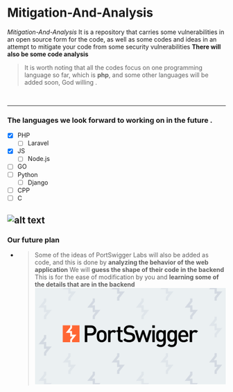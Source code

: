# Mitigation-And-Analysis

*Mitigation-And-Analysis* It is a repository that carries some vulnerabilities in an open source form for the code, as well as some codes and ideas in an attempt to mitigate your code from some security vulnerabilities
**There will also be some code analysis**

>It is worth noting that all the codes focus on one programming language so far, which is **php**, and some other languages will be added soon, God willing . 

</br>

---
### The languages we look forward to working on in the future .
- [X] PHP
  -  [ ] Laravel
- [X] JS
  - [ ] Node.js
- [ ] GO
- [ ] Python
  - [ ] Django
- [ ] CPP
- [ ] C

![alt text](imags/code.jpeg)
---
### Our future plan
- >Some of the ideas of PortSwigger Labs will also be added as code, and this is done by **analyzing the behavior of the web application**
We will **guess the shape of their code in the backend**
This is for the ease of modification by you and **learning some of the details that are in the backend**
![alt text](images/portSwigger.png)
